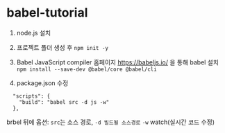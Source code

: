 # babel-tutorial
1. node.js 설치  

2. 프로젝트 폴더 생성 후 ```npm init -y```

3. Babel JavaScript compiler 홈페이지 https://babeljs.io/ 을 통해 babel 설치
```npm install --save-dev @babel/core @babel/cli```

4. package.json 수정
```
  "scripts": {
    "build": "babel src -d js -w"
  },
```
brbel 뒤에 옵션: ```src```는 소스 경로, ```-d 빌드될 소스경로``` ```-w``` watch(실시간 코드 수정)


